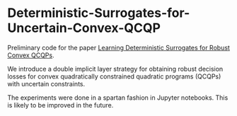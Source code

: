 # Deterministic-Surrogates-for-Uncertain-Convex-QCQP
Preliminary code for the paper [Learning Deterministic Surrogates for Robust Convex QCQPs](https://arxiv.org/abs/2312.12485). 

We introduce a double implicit layer strategy for obtaining robust decision losses for convex quadratically constrained quadratic programs (QCQPs) with uncertain constraints.

The experiments were done in a spartan fashion in Jupyter notebooks. This is likely to be improved in the future.
